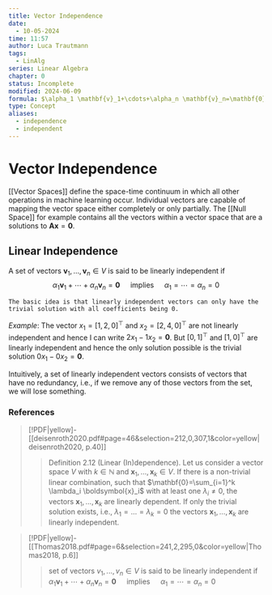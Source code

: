 ```yaml
---
title: Vector Independence
date:
  - 10-05-2024
time: 11:57
author: Luca Trautmann
tags:
  - LinAlg
series: Linear Algebra
chapter: 0
status: Incomplete
modified: 2024-06-09
formula: $\alpha_1 \mathbf{v}_1+\cdots+\alpha_n \mathbf{v}_n=\mathbf{0} \quad \text { implies } \quad \alpha_1=\cdots=\alpha_n=0$
type: Concept
aliases:
  - independence
  - independent
---
```

# Vector Independence 
[[Vector Spaces]] define the space-time continuum in which all other operations in machine learning occur. Individual vectors are capable of mapping the vector space either completely or only partially. The [[Null Space]] for example contains all the vectors within a vector space that are a solutions to $\mathbf{A}\mathbf{x} = \mathbf{0}$. 

## Linear Independence 
A set of vectors $\mathbf{v}_1, \ldots, \mathbf{v}_n \in V$ is said to be linearly independent if
$$
\alpha_1 \mathbf{v}_1+\cdots+\alpha_n \mathbf{v}_n=\mathbf{0} \quad \text { implies } \quad \alpha_1=\cdots=\alpha_n=0
$$

`The basic idea is that linearly independent vectors can only have the trivial solution with all coefficients being 0.`

*Example*:
The vector $x_{1}= \left[ 1,2,0\right]^\top$ and $x_{2}= \left[ 2,4,0\right]^\top$ are not linearly independent and hence I can write $2x_{1}-1x_{2}=\mathbf{0}$. But $[0,1]^\top$ and $[1,0]^\top$ are linearly independent and hence the only solution possible is the trivial solution $0x_{1}-0x_{2}=\mathbf{0}$. 

Intuitively, a set of linearly independent vectors consists of vectors that have no redundancy, i.e., if we remove any of those vectors from the set, we will lose something.

### References
> [!PDF|yellow]- [[deisenroth2020.pdf#page=46&selection=212,0,307,1&color=yellow|deisenroth2020, p.40]]
> > Definition 2.12 (Linear (In)dependence). Let us consider a vector space $V$ with $k \in \mathbb{N}$ and $\boldsymbol{x}_1, \ldots, \boldsymbol{x}_k \in V$. If there is a non-trivial linear combination, such that $\mathbf{0}=\sum_{i=1}^k \lambda_i \boldsymbol{x}_i$ with at least one $\lambda_i \neq 0$, the vectors $\boldsymbol{x}_1, \ldots, \boldsymbol{x}_k$ are linearly dependent. If only the trivial solution exists, i.e., $\lambda_1=\ldots=\lambda_k=0$ the vectors $\boldsymbol{x}_1, \ldots, \boldsymbol{x}_k$ are linearly independent.

> [!PDF|yellow]- [[Thomas2018.pdf#page=6&selection=241,2,295,0&color=yellow|Thomas2018, p.6]]
> > set of vectors $v_{1}, ... , v_{n} \in V$ is said to be linearly independent if 
> $\alpha_1\mathbf{v}_1+\cdots+\alpha_n \mathbf{v}_n=\mathbf{0} \quad\text{ implies }\quad\alpha_1=\cdots=\alpha_n=0$

